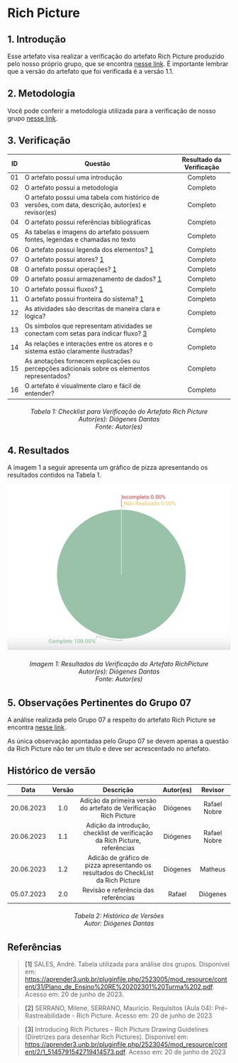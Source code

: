 # Rich Picture

## 1. Introdução
Esse artefato visa realizar a verificação do artefato Rich Picture produzido pelo nosso próprio grupo, que se encontra [nesse link](https://requisitos-de-software.github.io/2023.1-Twitch/pre_rastreabilidade/rich_picture/).
É importante lembrar que a versão do artefato que foi verificada é a versão 1.1. 

## 2. Metodologia
Você pode conferir a metodologia utilizada para a verificação de nosso grupo [nesse link](https://requisitos-de-software.github.io/2023.1-Twitch/verificacao_grupo01/planejamento/).

## 3. Verificação

| ID |Questão| Resultado da Verificação |
| :---: | --- | :---: |
| 01 | O artefato possui uma introdução | Completo |
| 02 | O artefato possui a metodologia  | Completo |
| 03 | O artefato possui uma tabela com histórico de versões, com data, descrição, autor(es) e revisor(es)  | Completo |
| 04 | O artefato possui referências bibliográficas  | Completo |
| 05 | As tabelas e imagens do artefato possuem fontes, legendas e chamadas no texto | Completo |
| 06 | O artefato possui legenda dos elementos? [1](#1)| Completo |
| 07 | O artefato possui atores? [1](#1) | Completo |
| 08 | O artefato possui operações? [1](#1) | Completo |
| 09 | O artefato possui armazenamento de dados? [1](#1) | Completo |
| 10 | O artefato possui fluxos? [1](#1) | Completo |
| 11 | O artefato possui fronteira do sistema? [1](#1) | Completo |
| 12 | As atividades são descritas de maneira clara e lógica? | Completo |
| 13 | Os símbolos que representam atividades se conectam com setas para indicar fluxo? [3](#3) | Completo |
| 14 | As relações e interações entre os atores e o sistema estão claramente ilustradas?| Completo |
| 15 | As anotações fornecem explicações ou percepções adicionais sobre os elementos representados?| Completo |
| 16 | O artefato é visualmente claro e fácil de entender? | Completo |

<h6 align = "center"> Tabela 1: Checklist para Verificação do Artefato Rich Picture
<br> Autor(es): Diógenes Dantas
<br>Fonte: Autor(es)</h6>

## 4. Resultados
A imagem 1 a seguir apresenta um gráfico de pizza apresentando os resultados contidos na Tabela 1.

![Resultados Rich Picture](./imagens/resultado_richpicture.png)
<h6 align = "center"> Imagem 1: Resultados da Verificação do Artefato RichPicture
<br> Autor(es): Diógenes Dantas
<br>Fonte: Autor(es)</h6>

## 5. Observações Pertinentes do Grupo 07
A análise realizada pelo Grupo 07 a respeito do artefato Rich Picture se encontra [nesse link](https://requisitos-de-software.github.io/2023.1-Petz/analise/teste/richpicture/).

As única observação apontadaa pelo Grupo 07 se devem apenas a questão da Rich Picture não ter um título e deve ser acrescentado no artefato.


## Histórico de versão
|    Data    | Versão | Descrição                                                                      | Autor(es)  | Revisor  |
| :--------: | :----: | :----------------------------------------------------------------------------: | :--------: | :------: |
| 20.06.2023 | 1.0    | Adição da primeira versão do artefato de Verificação Rich Picture |   Diógenes   | Rafael Nobre  |
| 20.06.2023 | 1.1    | Adição da introdução, checklist de verificação da Rich Picture, referências |   Diógenes   | Rafael Nobre |
| 20.06.2023 | 1.2    | Adicão de gráfico de pizza apresentando os resultados do CheckList da Rich Picture |   Diógenes   | Matheus |
| 05.07.2023 | 2.0    | Revisão e referência das referências |   Rafael   | Diógenes  |


<h6 align = "center"> Tabela 2: Histórico de Versões
<br> Autor: Diógenes Dantas </h6>

## Referências

> <a id="1">[1]</a> SALES, André. Tabela utilizada para análise dos grupos. Disponível em: https://aprender3.unb.br/pluginfile.php/2523005/mod_resource/content/31/Plano_de_Ensino%20RE%20202301%20Turma%202.pdf. Acesso em: 20 de junho de 2023.

> <a id="2">[2]</a> SERRANO, Milene, SERRANO, Maurício. Requisitos (Aula 04): Pré-Rastreabilidade - Rich Picture. Acesso em: 20 de junho de 2023

> <a id="3">[3]</a> Introducing Rich Pictures - Rich Picture Drawing Guidelines (Diretrizes para desenhar Rich Pictures). Disponível em: https://aprender3.unb.br/pluginfile.php/2523045/mod_resource/content/2/1_5145791542719414573.pdf. Acesso em: 20 de junho de 2023
